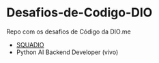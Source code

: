 # Desafios-de-Codigo-DIO
Repo com os desafios de Código da DIO.me

- <a href="./SQUADIO">SQUADIO</a>
- <a hraf="./Pyvivo">Python AI Backend Developer (vivo)</a>
